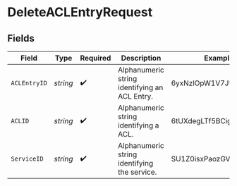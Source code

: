 # DeleteACLEntryRequest


## Fields

| Field                                         | Type                                          | Required                                      | Description                                   | Example                                       |
| --------------------------------------------- | --------------------------------------------- | --------------------------------------------- | --------------------------------------------- | --------------------------------------------- |
| `ACLEntryID`                                  | *string*                                      | :heavy_check_mark:                            | Alphanumeric string identifying an ACL Entry. | 6yxNzlOpW1V7JfSwvLGtOc                        |
| `ACLID`                                       | *string*                                      | :heavy_check_mark:                            | Alphanumeric string identifying a ACL.        | 6tUXdegLTf5BCig0zGFrU3                        |
| `ServiceID`                                   | *string*                                      | :heavy_check_mark:                            | Alphanumeric string identifying the service.  | SU1Z0isxPaozGVKXdv0eY                         |